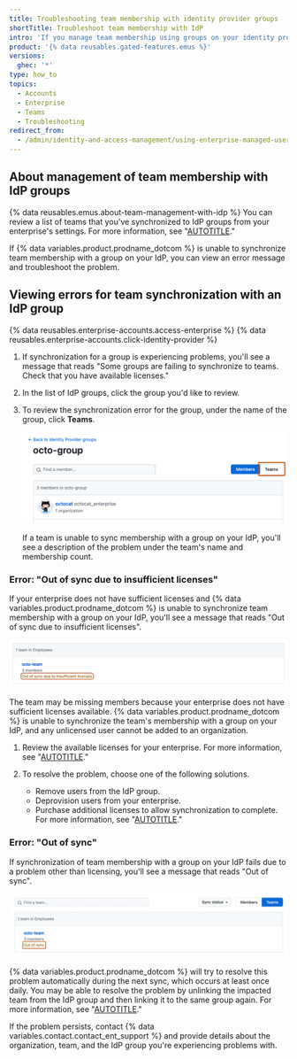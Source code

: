 ```yaml
---
title: Troubleshooting team membership with identity provider groups
shortTitle: Troubleshoot team membership with IdP
intro: 'If you manage team membership using groups on your identity provider (IdP), but team membership is not in sync, you can troubleshoot the problem.'
product: '{% data reusables.gated-features.emus %}'
versions:
  ghec: '*'
type: how_to
topics:
  - Accounts
  - Enterprise
  - Teams
  - Troubleshooting
redirect_from:
  - /admin/identity-and-access-management/using-enterprise-managed-users-for-iam/troubleshooting-team-membership-with-identity-provider-groups
---
```


## About management of team membership with IdP groups

{% data reusables.emus.about-team-management-with-idp %} You can review a list of teams that you've synchronized to IdP groups from your enterprise's settings. For more information, see "[AUTOTITLE](/admin/identity-and-access-management/using-enterprise-managed-users-for-iam/managing-team-memberships-with-identity-provider-groups#viewing-idp-groups-group-membership-and-connected-teams)."

If {% data variables.product.prodname_dotcom %} is unable to synchronize team membership with a group on your IdP, you can view an error message and troubleshoot the problem.

## Viewing errors for team synchronization with an IdP group

{% data reusables.enterprise-accounts.access-enterprise %}
{% data reusables.enterprise-accounts.click-identity-provider %}
1. If synchronization for a group is experiencing problems, you'll see a message that reads "Some groups are failing to synchronize to teams. Check that you have available licenses."
1. In the list of IdP groups, click the group you'd like to review.
1. To review the synchronization error for the group, under the name of the group, click **Teams**.

   ![Screenshot of the page for a synchronized IdP group. Under the name of the group, to the right, the "Teams" tab is highlighted in dark orange.](/assets/images/help/enterprises/idp-group-sync-teams-tab.png)

   If a team is unable to sync membership with a group on your IdP, you'll see a description of the problem under the team's name and membership count.

### Error: "Out of sync due to insufficient licenses"

If your enterprise does not have sufficient licenses and {% data variables.product.prodname_dotcom %} is unable to synchronize team membership with a group on your IdP, you'll see a message that reads "Out of sync due to insufficient licenses".

![Screenshot of the IdP group page. A warning that a team is out of sync due to insufficient licenses is outlined in dark orange.](/assets/images/help/enterprises/emu-group-team-not-synced-missing-licenses.png)

The team may be missing members because your enterprise does not have sufficient licenses available. {% data variables.product.prodname_dotcom %} is unable to synchronize the team's membership with a group on your IdP, and any unlicensed user cannot be added to an organization.

1. Review the available licenses for your enterprise. For more information, see "[AUTOTITLE](/billing/managing-your-license-for-github-enterprise/viewing-license-usage-for-github-enterprise)."
1. To resolve the problem, choose one of the following solutions.

   - Remove users from the IdP group.
   - Deprovision users from your enterprise.
   - Purchase additional licenses to allow synchronization to complete. For more information, see "[AUTOTITLE](/billing/managing-the-plan-for-your-github-account/about-per-user-pricing#about-changes-to-your-subscription)."

### Error: "Out of sync"

If synchronization of team membership with a group on your IdP fails due to a problem other than licensing, you'll see a message that reads "Out of sync".

![Screenshot of the IdP group page. A warning that a team is out of sync is outlined in dark orange.](/assets/images/help/enterprises/emu-group-team-not-synced-generic.png)

{% data variables.product.prodname_dotcom %} will try to resolve this problem automatically during the next sync, which occurs at least once daily. You may be able to resolve the problem by unlinking the impacted team from the IdP group and then linking it to the same group again. For more information, see "[AUTOTITLE](/admin/identity-and-access-management/using-enterprise-managed-users-for-iam/managing-team-memberships-with-identity-provider-groups#managing-the-connection-between-an-existing-team-and-an-idp-group)."

If the problem persists, contact {% data variables.contact.contact_ent_support %} and provide details about the organization, team, and the IdP group you're experiencing problems with.

